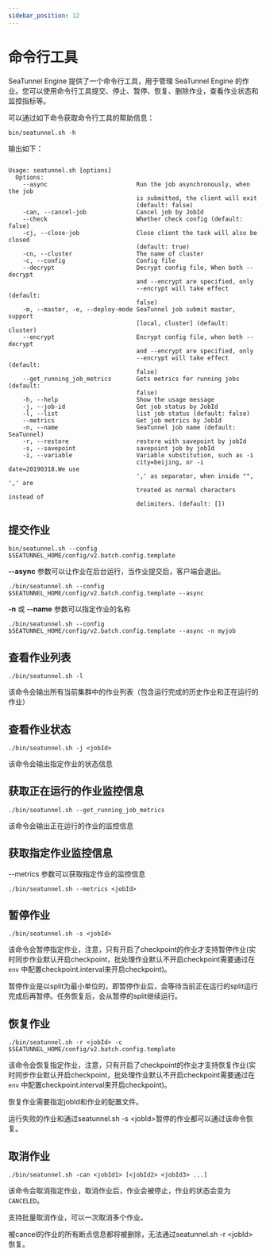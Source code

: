 ```yaml
---
sidebar_position: 12
---
```


# 命令行工具

SeaTunnel Engine 提供了一个命令行工具，用于管理 SeaTunnel Engine 的作业。您可以使用命令行工具提交、停止、暂停、恢复、删除作业，查看作业状态和监控指标等。

可以通过如下命令获取命令行工具的帮助信息：

```shell
bin/seatunnel.sh -h
```

输出如下：

```shell

Usage: seatunnel.sh [options]
  Options:
    --async                         Run the job asynchronously, when the job 
                                    is submitted, the client will exit 
                                    (default: false)
    -can, --cancel-job              Cancel job by JobId
    --check                         Whether check config (default: false)
    -cj, --close-job                Close client the task will also be closed 
                                    (default: true)
    -cn, --cluster                  The name of cluster
    -c, --config                    Config file
    --decrypt                       Decrypt config file, When both --decrypt 
                                    and --encrypt are specified, only 
                                    --encrypt will take effect (default: 
                                    false) 
    -m, --master, -e, --deploy-mode SeaTunnel job submit master, support 
                                    [local, cluster] (default: cluster)
    --encrypt                       Encrypt config file, when both --decrypt 
                                    and --encrypt are specified, only 
                                    --encrypt will take effect (default: 
                                    false) 
    --get_running_job_metrics       Gets metrics for running jobs (default: 
                                    false) 
    -h, --help                      Show the usage message
    -j, --job-id                    Get job status by JobId
    -l, --list                      list job status (default: false)
    --metrics                       Get job metrics by JobId
    -n, --name                      SeaTunnel job name (default: SeaTunnel)
    -r, --restore                   restore with savepoint by jobId
    -s, --savepoint                 savepoint job by jobId
    -i, --variable                  Variable substitution, such as -i 
                                    city=beijing, or -i date=20190318.We use 
                                    ',' as separator, when inside "", ',' are 
                                    treated as normal characters instead of 
                                    delimiters. (default: [])

```

## 提交作业

```shell
bin/seatunnel.sh --config $SEATUNNEL_HOME/config/v2.batch.config.template
```

**--async** 参数可以让作业在后台运行，当作业提交后，客户端会退出。

```shell
./bin/seatunnel.sh --config $SEATUNNEL_HOME/config/v2.batch.config.template --async
```

**-n** 或 **--name** 参数可以指定作业的名称

```shell
./bin/seatunnel.sh --config $SEATUNNEL_HOME/config/v2.batch.config.template --async -n myjob
```

## 查看作业列表

```shell
./bin/seatunnel.sh -l
```

该命令会输出所有当前集群中的作业列表（包含运行完成的历史作业和正在运行的作业）

## 查看作业状态

```shell
./bin/seatunnel.sh -j <jobId>
```

该命令会输出指定作业的状态信息

## 获取正在运行的作业监控信息

```shell
./bin/seatunnel.sh --get_running_job_metrics
```

该命令会输出正在运行的作业的监控信息

## 获取指定作业监控信息

--metrics 参数可以获取指定作业的监控信息

```shell
./bin/seatunnel.sh --metrics <jobId>
```

## 暂停作业

```shell
./bin/seatunnel.sh -s <jobId>
```

该命令会暂停指定作业，注意，只有开启了checkpoint的作业才支持暂停作业(实时同步作业默认开启checkpoint，批处理作业默认不开启checkpoint需要通过在 `env` 中配置checkpoint.interval来开启checkpoint)。

暂停作业是以split为最小单位的，即暂停作业后，会等待当前正在运行的split运行完成后再暂停。任务恢复后，会从暂停的split继续运行。

## 恢复作业

```shell
./bin/seatunnel.sh -r <jobId> -c $SEATUNNEL_HOME/config/v2.batch.config.template
```

该命令会恢复指定作业，注意，只有开启了checkpoint的作业才支持恢复作业(实时同步作业默认开启checkpoint，批处理作业默认不开启checkpoint需要通过在 `env` 中配置checkpoint.interval来开启checkpoint)。

恢复作业需要指定jobId和作业的配置文件。

运行失败的作业和通过seatunnel.sh -s &lt;jobId&gt;暂停的作业都可以通过该命令恢复。

## 取消作业

```shell
./bin/seatunnel.sh -can <jobId1> [<jobId2> <jobId3> ...]
```

该命令会取消指定作业，取消作业后，作业会被停止，作业的状态会变为`CANCELED`。

支持批量取消作业，可以一次取消多个作业。

被cancel的作业的所有断点信息都将被删除，无法通过seatunnel.sh -r &lt;jobId&gt;恢复。

